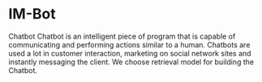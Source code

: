 # IM-Bot
Chatbot
Chatbot is an intelligent piece of program that is capable of communicating and performing actions similar to a human. Chatbots are used a lot in customer interaction, marketing on social network sites and instantly messaging the client. We choose retrieval model for building the Chatbot.
